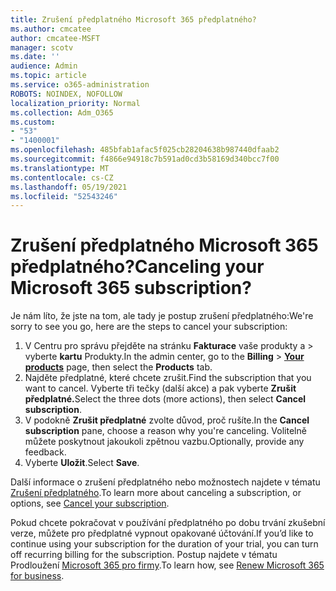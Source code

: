 ```yaml
---
title: Zrušení předplatného Microsoft 365 předplatného?
ms.author: cmcatee
author: cmcatee-MSFT
manager: scotv
ms.date: ''
audience: Admin
ms.topic: article
ms.service: o365-administration
ROBOTS: NOINDEX, NOFOLLOW
localization_priority: Normal
ms.collection: Adm_O365
ms.custom:
- "53"
- "1400001"
ms.openlocfilehash: 485bfab1afac5f025cb28204638b987440dfaab2
ms.sourcegitcommit: f4866e94918c7b591ad0cd3b58169d340bcc7f00
ms.translationtype: MT
ms.contentlocale: cs-CZ
ms.lasthandoff: 05/19/2021
ms.locfileid: "52543246"
---
```

# <a name="canceling-your-microsoft-365-subscription"></a><span data-ttu-id="13edf-102">Zrušení předplatného Microsoft 365 předplatného?</span><span class="sxs-lookup"><span data-stu-id="13edf-102">Canceling your Microsoft 365 subscription?</span></span>

<span data-ttu-id="13edf-103">Je nám líto, že jste na tom, ale tady je postup zrušení předplatného:</span><span class="sxs-lookup"><span data-stu-id="13edf-103">We're sorry to see you go, here are the steps to cancel your subscription:</span></span>

1. <span data-ttu-id="13edf-104">V Centru pro správu přejděte na stránku **Fakturace** vaše produkty a  >  **[](https://go.microsoft.com/fwlink/p/?linkid=842054)** vyberte **kartu** Produkty.</span><span class="sxs-lookup"><span data-stu-id="13edf-104">In the admin center, go to the **Billing** > **[Your products](https://go.microsoft.com/fwlink/p/?linkid=842054)** page, then select the **Products** tab.</span></span>
2. <span data-ttu-id="13edf-105">Najděte předplatné, které chcete zrušit.</span><span class="sxs-lookup"><span data-stu-id="13edf-105">Find the subscription that you want to cancel.</span></span> <span data-ttu-id="13edf-106">Vyberte tři tečky (další akce) a pak vyberte **Zrušit předplatné.**</span><span class="sxs-lookup"><span data-stu-id="13edf-106">Select the three dots (more actions), then select **Cancel subscription**.</span></span>
3. <span data-ttu-id="13edf-107">V podokně **Zrušit předplatné** zvolte důvod, proč rušíte.</span><span class="sxs-lookup"><span data-stu-id="13edf-107">In the **Cancel subscription** pane, choose a reason why you're canceling.</span></span> <span data-ttu-id="13edf-108">Volitelně můžete poskytnout jakoukoli zpětnou vazbu.</span><span class="sxs-lookup"><span data-stu-id="13edf-108">Optionally, provide any feedback.</span></span>
4. <span data-ttu-id="13edf-109">Vyberte **Uložit**.</span><span class="sxs-lookup"><span data-stu-id="13edf-109">Select **Save**.</span></span>

<span data-ttu-id="13edf-110">Další informace o zrušení předplatného nebo možnostech najdete v tématu [Zrušení předplatného](/microsoft-365/commerce/subscriptions/cancel-your-subscription).</span><span class="sxs-lookup"><span data-stu-id="13edf-110">To learn more about canceling a subscription, or options, see [Cancel your subscription](/microsoft-365/commerce/subscriptions/cancel-your-subscription).</span></span>

<span data-ttu-id="13edf-111">Pokud chcete pokračovat v používání předplatného po dobu trvání zkušební verze, můžete pro předplatné vypnout opakované účtování.</span><span class="sxs-lookup"><span data-stu-id="13edf-111">If you’d like to continue using your subscription for the duration of your trial, you can turn off recurring billing for the subscription.</span></span> <span data-ttu-id="13edf-112">Postup najdete v tématu Prodloužení [Microsoft 365 pro firmy](/microsoft-365/commerce/subscriptions/renew-your-subscription).</span><span class="sxs-lookup"><span data-stu-id="13edf-112">To learn how, see [Renew Microsoft 365 for business](/microsoft-365/commerce/subscriptions/renew-your-subscription).</span></span>